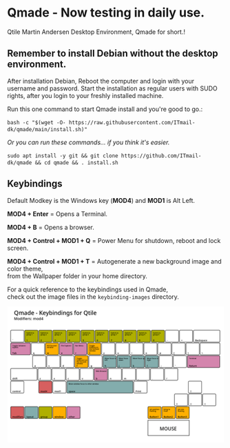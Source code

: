 # Qmade - Now testing in daily use.
Qtile Martin Andersen Desktop Environment, Qmade for short.!

## Remember to install Debian without the desktop environment.
After installation Debian, Reboot the computer and login with your username and password.
Start the installation as regular users with SUDO rights, after you login to your freshly installed machine.

Run this one command to start Qmade install and you're good to go.: 

    bash -c "$(wget -O- https://raw.githubusercontent.com/ITmail-dk/qmade/main/install.sh)"

*Or you can run these commands... if you think it's easier.*

    sudo apt install -y git && git clone https://github.com/ITmail-dk/qmade && cd qmade && . install.sh


## Keybindings
Default Modkey is the Windows key (**MOD4**) and **MOD1** is Alt Left.

**MOD4 + Enter** = Opens a Terminal.

**MOD4 + B** = Opens a browser.

**MOD4 + Control + MOD1 + Q** = Power Menu for shutdown, reboot and lock screen.

**MOD4 + Control + MOD1 + T** = Autogenerate a new background image and color theme,  
from the Wallpaper folder in your home directory.

For a quick reference to the keybindings used in Qmade,  
check out the image files in the `keybinding-images` directory.

![Image of mod4 keybindings](keybinding-images/keybinding_mod4.png)

